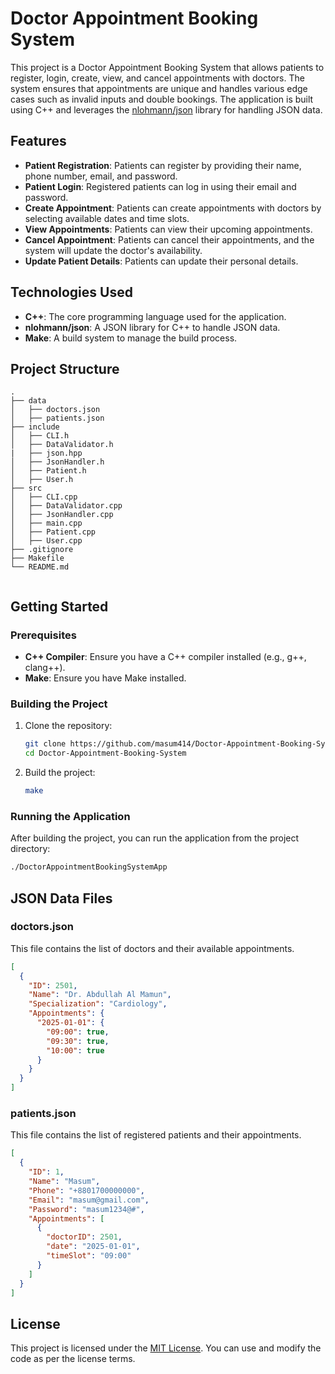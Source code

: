 # Doctor Appointment Booking System

This project is a Doctor Appointment Booking System that allows patients to register, login, create, view, and cancel appointments with doctors. The system ensures that appointments are unique and handles various edge cases such as invalid inputs and double bookings. The application is built using C++ and leverages the [nlohmann/json](https://github.com/nlohmann/json) library for handling JSON data.

## Features

- **Patient Registration**: Patients can register by providing their name, phone number, email, and password.
- **Patient Login**: Registered patients can log in using their email and password.
- **Create Appointment**: Patients can create appointments with doctors by selecting available dates and time slots.
- **View Appointments**: Patients can view their upcoming appointments.
- **Cancel Appointment**: Patients can cancel their appointments, and the system will update the doctor's availability.
- **Update Patient Details**: Patients can update their personal details.

## Technologies Used

- **C++**: The core programming language used for the application.
- **nlohmann/json**: A JSON library for C++ to handle JSON data.
- **Make**: A build system to manage the build process.

## Project Structure

```
.
├── data
│   ├── doctors.json
│   ├── patients.json
├── include
│   ├── CLI.h
│   ├── DataValidator.h
|   ├── json.hpp
│   ├── JsonHandler.h
│   ├── Patient.h
│   ├── User.h
├── src
│   ├── CLI.cpp
│   ├── DataValidator.cpp
│   ├── JsonHandler.cpp
│   ├── main.cpp
│   ├── Patient.cpp
│   ├── User.cpp
├── .gitignore
├── Makefile
└── README.md


```

## Getting Started

### Prerequisites

- **C++ Compiler**: Ensure you have a C++ compiler installed (e.g., g++, clang++).
- **Make**: Ensure you have Make installed.

### Building the Project

1. Clone the repository:

   ```sh
   git clone https://github.com/masum414/Doctor-Appointment-Booking-System.git
   cd Doctor-Appointment-Booking-System
   ```

2. Build the project:
   ```sh
   make
   ```

### Running the Application

After building the project, you can run the application from the project directory:

```sh
./DoctorAppointmentBookingSystemApp
```

## JSON Data Files

### doctors.json

This file contains the list of doctors and their available appointments.

```json
[
  {
    "ID": 2501,
    "Name": "Dr. Abdullah Al Mamun",
    "Specialization": "Cardiology",
    "Appointments": {
      "2025-01-01": {
        "09:00": true,
        "09:30": true,
        "10:00": true
      }
    }
  }
]
```

### patients.json

This file contains the list of registered patients and their appointments.

```json
[
  {
    "ID": 1,
    "Name": "Masum",
    "Phone": "+8801700000000",
    "Email": "masum@gmail.com",
    "Password": "masum1234@#",
    "Appointments": [
      {
        "doctorID": 2501,
        "date": "2025-01-01",
        "timeSlot": "09:00"
      }
    ]
  }
]
```

## License

This project is licensed under the [MIT License](LICENSE). You can use and modify the code as per the license terms.
